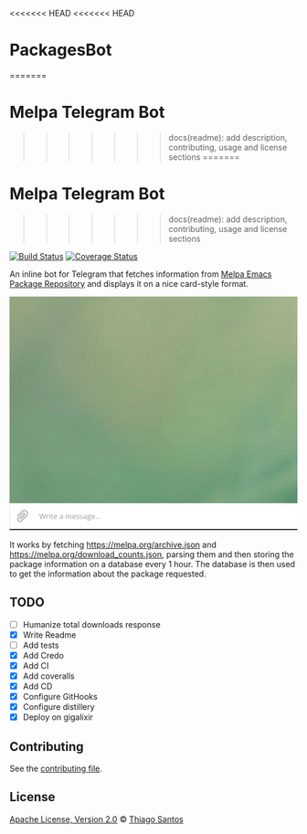 <<<<<<< HEAD
<<<<<<< HEAD
# PackagesBot
=======
# Melpa Telegram Bot
>>>>>>> docs(readme): add description, contributing, usage and license sections
=======
# Melpa Telegram Bot
>>>>>>> docs(readme): add description, contributing, usage and license sections

[![Build Status](https://travis-ci.com/thiamsantos/melpa_telegram_bot.svg?branch=master)](https://travis-ci.com/thiamsantos/melpa_telegram_bot)
[![Coverage Status](https://coveralls.io/repos/github/thiamsantos/melpa_telegram_bot/badge.svg?branch=master)](https://coveralls.io/github/thiamsantos/melpa_telegram_bot?branch=master)

An inline bot for Telegram that fetches information from [Melpa Emacs Package Repository](melpa.org) and displays it on a nice card-style format.

![bot usage demostration](usage.gif "Usage demostration")

It works by fetching https://melpa.org/archive.json and https://melpa.org/download_counts.json, parsing them and then storing the package information on a database every 1 hour. The database is then used to get the information about the package requested.

## TODO

- [ ] Humanize total downloads response
- [x] Write Readme
- [ ] Add tests
- [x] Add Credo
- [x] Add CI
- [x] Add coveralls
- [x] Add CD
- [x] Configure GitHooks
- [x] Configure distillery
- [x] Deploy on gigalixir

## Contributing

See the [contributing file](CONTRIBUTING.md).

## License

[Apache License, Version 2.0](LICENSE) © [Thiago Santos](https://github.com/thiamsantos)




